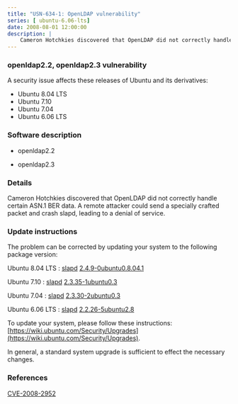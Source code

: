 ```yaml
---
title: "USN-634-1: OpenLDAP vulnerability"
series: [ ubuntu-6.06-lts]
date: 2008-08-01 12:00:00
description: |
    Cameron Hotchkies discovered that OpenLDAP did not correctly handle certain ASN.1 BER data.  A remote attacker could send a specially crafted packet and crash slapd, leading to a denial of service. 
--- 
```

 
### openldap2.2, openldap2.3 vulnerability

A security issue affects these releases of Ubuntu and its derivatives:

* Ubuntu 8.04 LTS
* Ubuntu 7.10
* Ubuntu 7.04
* Ubuntu 6.06 LTS

### Software description

* openldap2.2 

* openldap2.3 

### Details

Cameron Hotchkies discovered that OpenLDAP did not correctly handle certain ASN.1 BER data. A remote attacker could send a specially crafted packet and crash slapd, leading to a denial of service. 

### Update instructions

The problem can be corrected by updating your system to the following package version:

Ubuntu 8.04 LTS
 : [slapd](https://launchpad.net/ubuntu/+source/openldap2.3) <span> [2.4.9-0ubuntu0.8.04.1](https://launchpad.net/ubuntu/+source/openldap2.3/2.4.9-0ubuntu0.8.04.1) </span> 

Ubuntu 7.10
 : [slapd](https://launchpad.net/ubuntu/+source/openldap2.3) <span> [2.3.35-1ubuntu0.3](https://launchpad.net/ubuntu/+source/openldap2.3/2.3.35-1ubuntu0.3) </span> 

Ubuntu 7.04
 : [slapd](https://launchpad.net/ubuntu/+source/openldap2.3) <span> [2.3.30-2ubuntu0.3](https://launchpad.net/ubuntu/+source/openldap2.3/2.3.30-2ubuntu0.3) </span> 

Ubuntu 6.06 LTS
 : [slapd](https://launchpad.net/ubuntu/+source/openldap2.2) <span> [2.2.26-5ubuntu2.8](https://launchpad.net/ubuntu/+source/openldap2.2/2.2.26-5ubuntu2.8) </span> 

To update your system, please follow these instructions: [https://wiki.ubuntu.com/Security/Upgrades](https://wiki.ubuntu.com/Security/Upgrades).

In general, a standard system upgrade is sufficient to effect the necessary changes. 

### References

 [CVE-2008-2952](http://people.ubuntu.com/~ubuntu-security/cve/CVE-2008-2952)
 
